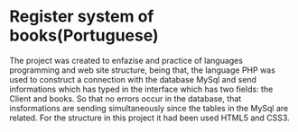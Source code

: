 <h1 style="aling:center">Register system of books(Portuguese)</h1>

The project was created to enfazise and practice of languages programming and web site structure, being that, the language PHP was used to 
construct a connection with the database MySql and send informations which has typed in the interface which has two fields: the Client and books. 
So that no errors occur in the database, that insformations are sending simultaneously since the tables in the MySql are related. For the structure 
in this project it had been used HTML5 and CSS3.
